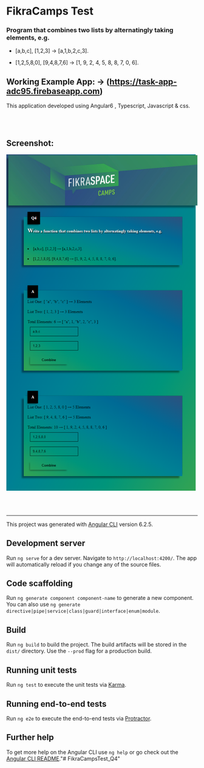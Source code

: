 # FikraCamps Test


### Program that combines two lists by alternatingly taking elements, e.g.  
  
-   [a,b,c], [1,2,3] → [a,1,b,2,c,3].
  
-   [1,2,5,8,0], [9,4,8,7,6] → [1, 9, 2, 4, 5, 8, 8, 7, 0, 6].


## Working Example App: → (https://task-app-adc95.firebaseapp.com)
This application developed using Angular6 , Typescript, Javascript & css.

<br><br>


## Screenshot:

![Alt text](https://github.com/QusaySaad/FikraCampsTest-Q4/blob/master/Q4_Screenshoot.png)




<br><br>
<hr>


This project was generated with  [Angular CLI](https://github.com/angular/angular-cli)  version 6.2.5.

## [](https://github.com/QusaySaad/FikraCampsTest#development-server)Development server

Run  `ng serve`  for a dev server. Navigate to  `http://localhost:4200/`. The app will automatically reload if you change any of the source files.

## [](https://github.com/QusaySaad/FikraCampsTest#code-scaffolding)Code scaffolding

Run  `ng generate component component-name`  to generate a new component. You can also use  `ng generate directive|pipe|service|class|guard|interface|enum|module`.

## [](https://github.com/QusaySaad/FikraCampsTest#build)Build

Run  `ng build`  to build the project. The build artifacts will be stored in the  `dist/`  directory. Use the  `--prod`  flag for a production build.

## [](https://github.com/QusaySaad/FikraCampsTest#running-unit-tests)Running unit tests

Run  `ng test`  to execute the unit tests via  [Karma](https://karma-runner.github.io/).

## [](https://github.com/QusaySaad/FikraCampsTest#running-end-to-end-tests)Running end-to-end tests

Run  `ng e2e`  to execute the end-to-end tests via  [Protractor](http://www.protractortest.org/).

## [](https://github.com/QusaySaad/FikraCampsTest#further-help)Further help

To get more help on the Angular CLI use  `ng help`  or go check out the  [Angular CLI README](https://github.com/angular/angular-cli/blob/master/README.md)."# FikraCampsTest_Q4" 
